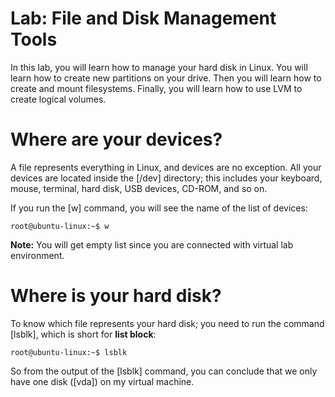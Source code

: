 Lab: File and Disk Management Tools
===================================

In this lab, you will learn how to manage your hard disk in Linux.
You will learn how to create new partitions on your drive. Then you will
learn how to create and mount filesystems. Finally, you will learn how
to use LVM to create logical volumes.


Where are your devices?
=======================

A file represents everything in Linux, and
devices are no exception. All your devices are located inside the
[/dev] directory; this includes your keyboard, mouse, terminal,
hard disk, USB devices, CD-ROM, and so on.

If you run the [w] command, you will see the name of the list of devices:

``` 
root@ubuntu-linux:~$ w
```

**Note:** You will get empty list since you are connected with virtual lab environment.

Where is your hard disk?
========================


To know which file represents your hard disk; you need to run the
command [lsblk], which is short for **list block**:

``` 
root@ubuntu-linux:~$ lsblk
```


So from the output of the [lsblk] command, you can conclude that we
only have one disk ([vda]) on my virtual machine.
